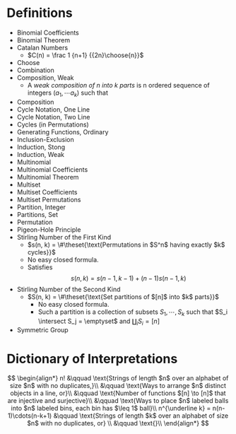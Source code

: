 # Definitions

- Binomial Coefficients
- Binomial Theorem
- Catalan Numbers
  - $C(n) = \frac 1 {n+1} {{2n}\choose{n}}$
- Choose
- Combination
- Composition, Weak
  - A *weak composition of $n$ into $k$ parts* is n ordered sequence of integers $(a_1, \cdots a_k)$ such that 
- Composition
- Cycle Notation, One Line
- Cycle Notation, Two Line
- Cycles (in Permutations)
- Generating Functions, Ordinary
- Inclusion-Exclusion
- Induction, Stong
- Induction, Weak
- Multinomial
- Multinomial Coefficients
- Multinomial Theorem
- Multiset
- Multiset Coefficients
- Multiset Permutations
- Partition, Integer
- Partitions, Set
- Permutation
- Pigeon-Hole Principle
- Stirling Number of the First Kind
  - $s(n, k) = \#\theset{\text{Permutations in $S^n$ having exactly $k$ cycles}}$
  - No easy closed formula.
  - Satisfies $$s(n, k) = s(n-1, k-1) + (n-1)s(n-1, k)$$
- Stirling Number of the Second Kind
  - $S(n, k) = \#\theset{\text{Set partitions of $[n]$ into $k$ parts}}$ 
    - No easy closed formula.
    - Such a partition is a collection of subsets $S_1, \cdots , S_k$ such that $S_i \intersect S_j = \emptyset$ and $\coprod_i S_i = [n]$
- Symmetric Group

# Dictionary of Interpretations

$$
\begin{align*}
n! &\qquad \text{Strings of length $n$ over an alphabet of size $n$ with no duplicates,}\\
&\qquad \text{Ways to arrange $n$ distinct objects in a line, or}\\
&\qquad \text{Number of functions $[n] \to [n]$ that are injective and surjective}\\
&\qquad \text{Ways to place $n$ labeled balls into $n$ labeled bins, each bin has $\leq 1$ ball}\\
n^{\underline k} = n(n-1)\cdots(n-k+1) &\qquad \text{Strings of length $k$ over an alphabet of size $n$ with no duplicates, or} \\
&\qquad \text{}\\
\end{align*}
$$